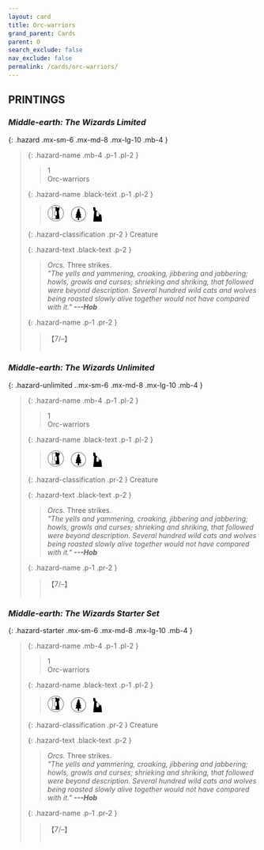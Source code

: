 ```yaml
---
layout: card
title: Orc-warriors
grand_parent: Cards
parent: O
search_exclude: false
nav_exclude: false
permalink: /cards/orc-warriors/
---
```


## PRINTINGS


### _Middle-earth: The Wizards Limited_

{: .hazard .mx-sm-6 .mx-md-8 .mx-lg-10 .mb-4 }
> {: .hazard-name .mb-4 .p-1 .pl-2 }
> > <div class="hazard-mp">1</div>
> > <div class="card-name">Orc-warriors</div>
>
> {: .hazard-name .black-text .p-1 .pl-2 }
> > ![](/assets/images/border-land.svg)&emsp;![](/assets/images/wilderness.svg)&emsp;![](/assets/images/ruinlair.svg)
>
> {: .hazard-classification .pr-2 }
> Creature
>
> {: .hazard-text .black-text .p-2 }
> > _Orcs._ Three strikes. <br>_"The yells and yammering, croaking, jibbering and jabbering; howls, growls and curses; shrieking and shriking, that followed were beyond description. Several hundred wild cats and wolves being roasted slowly alive together would not have compared with it."_ ***---&#65279;Hob*** 
>
> {: .hazard-name .p-1 .pr-2 }
> > <div class="card-shield">【7/&ndash;】</div>
> > <div class="card-corruption">&nbsp;</div>

### _Middle-earth: The Wizards Unlimited_

{: .hazard-unlimited ..mx-sm-6 .mx-md-8 .mx-lg-10 .mb-4 }
> {: .hazard-name .mb-4 .p-1 .pl-2 }
> > <div class="hazard-mp">1</div>
> > <div class="card-name">Orc-warriors</div>
>
> {: .hazard-name .black-text .p-1 .pl-2 }
> > ![](/assets/images/border-land.svg)&emsp;![](/assets/images/wilderness.svg)&emsp;![](/assets/images/ruinlair.svg)
>
> {: .hazard-classification .pr-2 }
> Creature
>
> {: .hazard-text .black-text .p-2 }
> > _Orcs._ Three strikes. <br>_"The yells and yammering, croaking, jibbering and jabbering; howls, growls and curses; shrieking and shriking, that followed were beyond description. Several hundred wild cats and wolves being roasted slowly alive together would not have compared with it."_ ***---&#65279;Hob*** 
>
> {: .hazard-name .p-1 .pr-2 }
> > <div class="card-shield">【7/&ndash;】</div>
> > <div class="card-corruption-white">&nbsp;</div>

### _Middle-earth: The Wizards Starter Set_

{: .hazard-starter .mx-sm-6 .mx-md-8 .mx-lg-10 .mb-4 }
> {: .hazard-name .mb-4 .p-1 .pl-2 }
> > <div class="hazard-mp">1</div>
> > <div class="card-name">Orc-warriors</div>
>
> {: .hazard-name .black-text .p-1 .pl-2 }
> > ![](/assets/images/border-land.svg)&emsp;![](/assets/images/wilderness.svg)&emsp;![](/assets/images/ruinlair.svg)
>
> {: .hazard-classification .pr-2 }
> Creature
>
> {: .hazard-text .black-text .p-2 }
> > _Orcs._ Three strikes. <br>_"The yells and yammering, croaking, jibbering and jabbering; howls, growls and curses; shrieking and shriking, that followed were beyond description. Several hundred wild cats and wolves being roasted slowly alive together would not have compared with it."_ ***---&#65279;Hob*** 
>
> {: .hazard-name .p-1 .pr-2 }
> > <div class="card-shield">【7/&ndash;】</div>
> > <div class="card-corruption-white">&nbsp;</div>

